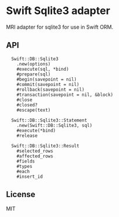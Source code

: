 # Swift Sqlite3 adapter

MRI adapter for sqlite3 for use in Swift ORM.

## API

```
  Swift::DB::Sqlite3
    .new(options)
    #execute(sql, *bind)
    #prepare(sql)
    #begin(savepoint = nil)
    #commit(savepoint = nil)
    #rollback(savepoint = nil)
    #transaction(savepoint = nil, &block)
    #close
    #closed?
    #escape(text)

  Swift::DB::Sqlite3::Statement
    .new(Swift::DB::Sqlite3, sql)
    #execute(*bind)
    #release

  Swift::DB::Sqlite3::Result
    #selected_rows
    #affected_rows
    #fields
    #types
    #each
    #insert_id
```

## License

MIT
